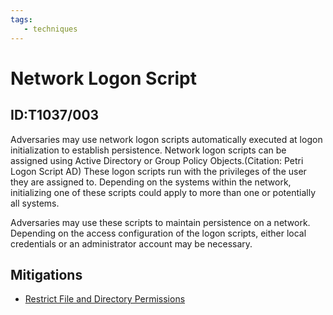 ```yaml
---
tags:
   - techniques
---
```

# Network Logon Script
## ID:T1037/003
Adversaries may use network logon scripts automatically executed at logon initialization to establish persistence. Network logon scripts can be assigned using Active Directory or Group Policy Objects.(Citation: Petri Logon Script AD) These logon scripts run with the privileges of the user they are assigned to. Depending on the systems within the network, initializing one of these scripts could apply to more than one or potentially all systems.  
 
Adversaries may use these scripts to maintain persistence on a network. Depending on the access configuration of the logon scripts, either local credentials or an administrator account may be necessary.
## Mitigations
* [Restrict File and Directory Permissions](/mitre/mitigations/M1022)
